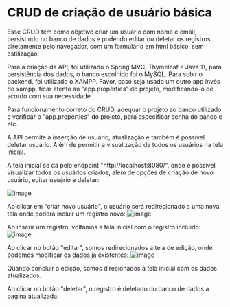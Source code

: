 # CRUD de criação de usuário básica 

Esse CRUD tem como objetivo criar um usuário com nome e email, persistindo no banco de dados e podendo editar ou deletar os registros diretamente pelo navegador, com um formulário em html básico, sem estilização. 

Para a criação da API, foi utilizado o Spring MVC, Thymeleaf e Java 11, para persistência dos dados, o banco escolhido foi o MySQL. Para subir o backend, foi utilizado o XAMPP. Favor, caso seja usado um outro app invés do xampp, ficar atento ao "app.properties" do projeto, modificando-o de acordo com sua necessidade.

Para funcionamento correto do CRUD, adequar o projeto ao banco utilizado e verificar o "app.properties" do projeto, para especificar senha do banco e etc. 

A API permite a inserção de usuário, atualização e também é possível deletar usuário. Além de permitir a visualização de todos os usuários na tela inicial. 


A tela inicial se dá pelo endpoint "http://localhost:8080/", onde é possível visualizar todos os usuários criados, além de opções de criação de novo usuário, editar usuário e deletar:

![image](https://user-images.githubusercontent.com/71675909/112737083-9114d680-8f36-11eb-8698-339a9177e0f3.png)

Ao clicar em "criar novo usuário", o usuário será redirecionado a uma nova tela onde poderá incluir um registro novo: 
![image](https://user-images.githubusercontent.com/71675909/112737197-58c1c800-8f37-11eb-9f83-c22470fc0099.png)

Ao inserir um registro, voltamos a tela inicial com o registro incluido: 
![image](https://user-images.githubusercontent.com/71675909/112737228-8dce1a80-8f37-11eb-843c-3b43f9cf052f.png)


Ao clicar no botão "editar", somos redirecionados a tela de edição, onde podemos modificar os dados já existentes:
![image](https://user-images.githubusercontent.com/71675909/112737276-0b922600-8f38-11eb-81d8-80576758ec39.png)


Quando concluir a edição, somos direcionados a tela inicial com os dados atualizados.

Ao clicar no botão "deletar", o registro é deletado do banco de dados a pagina atualizada. 
